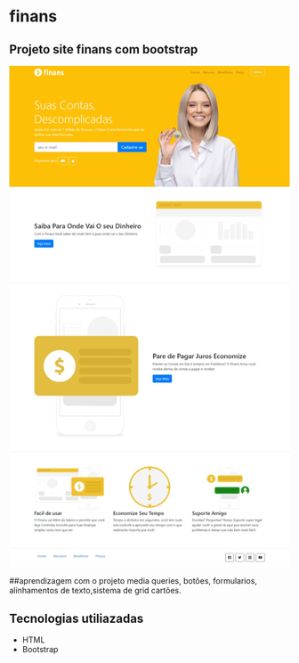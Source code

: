 # finans

## Projeto site finans com bootstrap
![projeto_finans](img/finans.jpeg)

##aprendizagem com o projeto
media queries, botões, formularios, alinhamentos de texto,sistema de grid cartões.

## Tecnologias utiliazadas
* HTML
* Bootstrap
